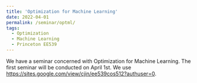 ```yaml
---
title: 'Optimization for Machine Learning'
date: 2022-04-01
permalink: /seminar/optml/
tags:
  - Optimization
  - Machine Learning
  - Princeton EE539
---
```


We have a seminar concerned with Optimization for Machine Learning. The first seminar will be conducted on April 1st. 
We use https://sites.google.com/view/cjin/ee539cos512?authuser=0. 
